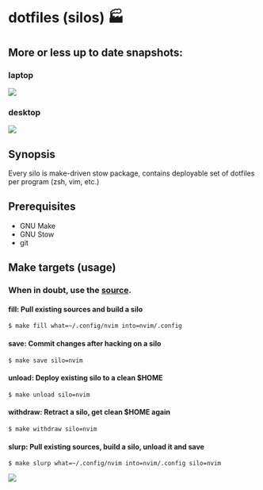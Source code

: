 # dotfiles (silos) :factory: 

## More or less up to date snapshots:

### laptop

![](https://user-images.githubusercontent.com/173738/231552755-e9e5b3af-e60d-49df-bb8d-014cf1421b7b.png)

### desktop

![](https://user-images.githubusercontent.com/173738/231703710-41a33dbb-ed36-413b-bdd0-70ea639f8340.png)

## Synopsis

Every silo is make-driven stow package, contains deployable set of dotfiles per program (zsh, vim, etc.)

## Prerequisites

 - GNU Make
 - GNU Stow
 - git
 
## Make targets (usage)

### When in doubt, use the [source](https://github.com/aerosol/dotfiles/blob/develop/Makefile).

#### fill: Pull existing sources and build a silo

```
$ make fill what=~/.config/nvim into=nvim/.config
```

#### save: Commit changes after hacking on a silo

```
$ make save silo=nvim
```

#### unload: Deploy existing silo to a clean $HOME

```
$ make unload silo=nvim
```

#### withdraw: Retract a silo, get clean $HOME again

```
$ make withdraw silo=nvim
```

#### slurp: Pull existing sources, build a silo, unload it and save

```
$ make slurp what=~/.config/nvim into=nvim/.config silo=nvim
```


![](http://i.giphy.com/3o6MbhkWd6he1symgU.gif)
